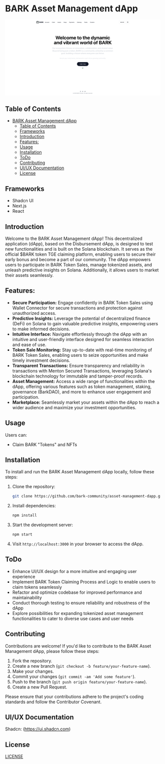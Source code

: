 # BARK Asset Management dApp

<div align="center">
  <img src="https://github.com/bark-community/claim-token-sample-app/blob/main/github/screenshot.png" alt="Asset Management dApp Screenshot" width="600" height="auto">
</div>

## Table of Contents
- [BARK Asset Management dApp](#bark-asset-management-dapp)
  - [Table of Contents](#table-of-contents)
  - [Frameworks](#frameworks)
  - [Introduction](#introduction)
  - [Features:](#features)
  - [Usage](#usage)
  - [Installation](#installation)
  - [ToDo](#todo)
  - [Contributing](#contributing)
  - [UI/UX Documentation](#uiux-documentation)
  - [License](#license)


## Frameworks

- Shadcn UI
- Next.js
- React

## Introduction
Welcome to the BARK Asset Management dApp! This decentralized application (dApp), based on the Disbursement dApp, is designed to test new functionalities and is built on the Solana blockchain. It serves as the official $BARK token TGE claiming platform, enabling users to secure their early bonus and become a part of our community. The dApp empowers users to participate in BARK Token Sales, manage tokenized assets, and unleash predictive insights on Solana. Additionally, it allows users to market their assets seamlessly.

## Features:
- **Secure Participation:** Engage confidently in BARK Token Sales using Wallet Connector for secure transactions and protection against unauthorized access.
- **Predictive Insights:** Leverage the potential of decentralized finance (DeFi) on Solana to gain valuable predictive insights, empowering users to make informed decisions.
- **Intuitive Interface:** Navigate effortlessly through the dApp with an intuitive and user-friendly interface designed for seamless interaction and ease of use.
- **Token Sale Monitoring:** Stay up-to-date with real-time monitoring of BARK Token Sales, enabling users to seize opportunities and make timely investment decisions.
- **Transparent Transactions:** Ensure transparency and reliability in transactions with Menton Secured Transactions, leveraging Solana's blockchain technology for immutable and tamper-proof records.
- **Asset Management:** Access a wide range of functionalities within the dApp, offering various features such as token management, staking, governance (BarkDAO), and more to enhance user engagement and participation.
- **Marketplace:** Seamlessly market your assets within the dApp to reach a wider audience and maximize your investment opportunities.

## Usage
Users can:
- Claim BARK "Tokens" and NFTs

## Installation
To install and run the BARK Asset Management dApp locally, follow these steps:

1. Clone the repository:

   ```bash
   git clone https://github.com/bark-community/asset-management-dapp.git
   ```

2. Install dependencies:

   ```bash
   npm install
   ```

3. Start the development server:

   ```bash
   npm start
   ```

4. Visit `http://localhost:3000` in your browser to access the dApp.

## ToDo
- Enhance UI/UX design for a more intuitive and engaging user experience
- Implement BARK Token Claiming Process and Logic to enable users to claim tokens seamlessly
- Refactor and optimize codebase for improved performance and maintainability
- Conduct thorough testing to ensure reliability and robustness of the dApp
- Explore possibilities for expanding tokenized asset management functionalities to cater to diverse use cases and user needs

## Contributing
Contributions are welcome! If you'd like to contribute to the BARK Asset Management dApp, please follow these steps:

1. Fork the repository.
2. Create a new branch (`git checkout -b feature/your-feature-name`).
3. Make your changes.
4. Commit your changes (`git commit -am 'Add some feature'`).
5. Push to the branch (`git push origin feature/your-feature-name`).
6. Create a new Pull Request.

Please ensure that your contributions adhere to the project's coding standards and follow the Contributor Covenant.

## UI/UX Documentation

Shadcn: (https://ui.shadcn.com)

## License
[LICENSE](LICENSE)
